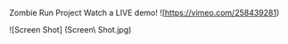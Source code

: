 Zombie Run Project
 Watch a LIVE demo!
![https://vimeo.com/258439281)

![Screen Shot] (Screen\ Shot.jpg)


